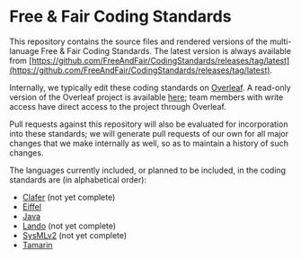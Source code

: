 # Free & Fair Coding Standards

This repository contains the source files and rendered versions of the multi-lanuage Free & Fair Coding Standards. The latest version is always available from [https://github.com/FreeAndFair/CodingStandards/releases/tag/latest](https://github.com/FreeAndFair/CodingStandards/releases/tag/latest).

Internally, we typically edit these coding standards on [Overleaf](https://www.overleaf.com/). A read-only version of the Overleaf project is available [here](https://www.overleaf.com/read/zswcvbhxmrmd#c05626); team members with write access have direct access to the project through Overleaf.

Pull requests against this repository will also be evaluated for incorporation into these standards; we will generate pull requests of our own for all major changes that we make internally as well, so as to maintain a history of such changes.

The languages currently included, or planned to be included, in the coding standards are (in alphabetical order):

- [Clafer](https://www.clafer.org/) (not yet complete)
- [Eiffel](https://en.wikipedia.org/wiki/Eiffel_(programming_language))
- [Java](https://en.wikipedia.org/wiki/Java_(programming_language))
- [Lando](https://github.com/GaloisInc/BESSPIN-Lando) (not yet complete)
- [SysMLv2](https://github.com/Systems-Modeling/SysML-v2-Release) (not yet complete)
- [Tamarin](https://tamarin-prover.com/)
